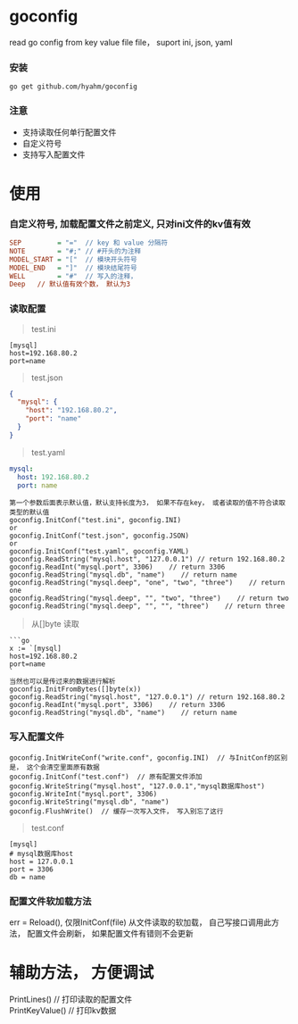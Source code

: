 # goconfig
read go config from key value file file， suport ini, json, yaml

### 安装
```
go get github.com/hyahm/goconfig
```
### 注意
- 支持读取任何单行配置文件
- 自定义符号
- 支持写入配置文件

# 使用

### 自定义符号, 加载配置文件之前定义, 只对ini文件的kv值有效
```ini
SEP         = "="  // key 和 value 分隔符
NOTE        = "#;" // #开头的为注释
MODEL_START = "["  // 模块开头符号
MODEL_END   = "]"  // 模块结尾符号
WELL        = "#"  // 写入的注释， 
Deep   // 默认值有效个数， 默认为3
```


### 读取配置
> test.ini
```vim
[mysql]
host=192.168.80.2
port=name
```
> test.json
```json
{
  "mysql": {
    "host": "192.168.80.2",
    "port": "name"
  }
}
```
> test.yaml
```yaml
mysql:
  host: 192.168.80.2
  port: name
```
```
第一个参数后面表示默认值，默认支持长度为3， 如果不存在key， 或者读取的值不符合读取类型的默认值
goconfig.InitConf("test.ini", goconfig.INI)
or
goconfig.InitConf("test.json", goconfig.JSON) 
or
goconfig.InitConf("test.yaml", goconfig.YAML) 
goconfig.ReadString("mysql.host", "127.0.0.1") // return 192.168.80.2
goconfig.ReadInt("mysql.port", 3306)    // return 3306
goconfig.ReadString("mysql.db", "name")    // return name
goconfig.ReadString("mysql.deep", "one", "two", "three")    // return one
goconfig.ReadString("mysql.deep", "", "two", "three")    // return two
goconfig.ReadString("mysql.deep", "", "", "three")    // return three
```


> 从[]byte 读取
```vim
```go
x := `[mysql]
host=192.168.80.2
port=name
`
当然也可以是传过来的数据进行解析
goconfig.InitFromBytes([]byte(x))
goconfig.ReadString("mysql.host", "127.0.0.1") // return 192.168.80.2
goconfig.ReadInt("mysql.port", 3306)    // return 3306
goconfig.ReadString("mysql.db", "name")    // return name
```
### 写入配置文件
```
goconfig.InitWriteConf("write.conf", goconfig.INI)  // 与InitConf的区别是， 这个会清空里面原有数据
goconfig.InitConf("test.conf")  // 原有配置文件添加
goconfig.WriteString("mysql.host", "127.0.0.1","mysql数据库host") 
goconfig.WriteInt("mysql.port", 3306)   
goconfig.WriteString("mysql.db", "name")   
goconfig.FlushWrite()  // 缓存一次写入文件， 写入别忘了这行
```
> test.conf
```
[mysql]
# mysql数据库host
host = 127.0.0.1
port = 3306
db = name
```

### 配置文件软加载方法
err = Reload(),  仅限InitConf(file)  从文件读取的软加载， 自己写接口调用此方法， 配置文件会刷新， 如果配置文件有错则不会更新


# 辅助方法， 方便调试
PrintLines() // 打印读取的配置文件  
PrintKeyValue()  // 打印kv数据  


